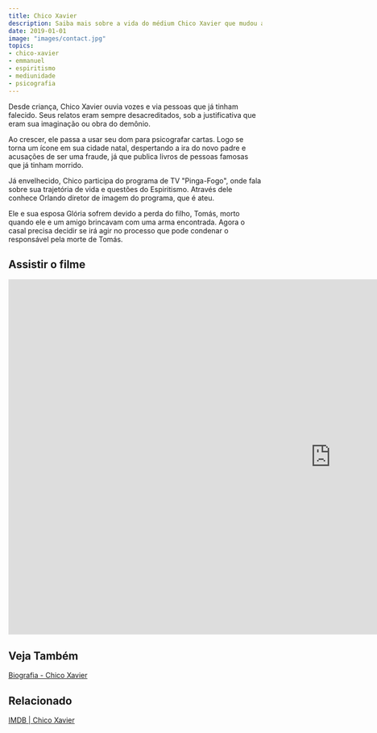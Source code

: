 ```yaml
---
title: Chico Xavier
description: Saiba mais sobre a vida do médium Chico Xavier que mudou a história do Espiritismo, do Brasil e da humanidade.
date: 2019-01-01
image: "images/contact.jpg"
topics: 
- chico-xavier
- emmanuel
- espiritismo
- mediunidade
- psicografia
---
```


Desde criança, Chico Xavier ouvia vozes e via pessoas que já tinham falecido.
Seus relatos eram sempre desacreditados, sob a justificativa que eram sua
imaginação ou obra do demônio. 

Ao crescer, ele passa a usar seu dom para psicografar cartas. Logo se torna um
ícone em sua cidade natal, despertando a ira do novo padre e acusações de ser
uma fraude, já que publica livros de pessoas famosas que já tinham morrido. 

Já envelhecido, Chico participa do programa de TV "Pinga-Fogo", onde fala sobre
sua trajetória de vida e questões do Espiritismo.  Através dele conhece Orlando
diretor de imagem do programa, que é ateu. 

Ele e sua esposa Glória sofrem devido a perda do filho, Tomás, morto quando ele
e um amigo brincavam com uma arma encontrada.  Agora o casal precisa decidir se
irá agir no processo que pode condenar o responsável pela morte de Tomás.

## Assistir o filme
<iframe width="1280" height="704" src="https://www.youtube.com/embed/s3vXBBgwMeQ" frameborder="0" allow="accelerometer; autoplay; encrypted-media; gyroscope; picture-in-picture" allowfullscreen></iframe>

## Veja Também
[Biografia - Chico Xavier](/bio/chico-xavier)  

## Relacionado
[IMDB | Chico Xavier](https://www.imdb.com/title/tt1234559/)
